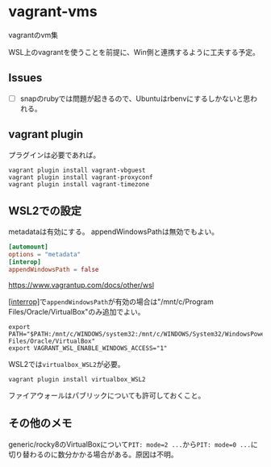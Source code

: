 # vagrant-vms
vagrantのvm集

WSL上のvagrantを使うことを前提に、Win側と連携するように工夫する予定。

## Issues

- [ ] snapのrubyでは問題が起きるので、Ubuntuはrbenvにするしかないと思われる。

## vagrant plugin

プラグインは必要であれば。

```
vagrant plugin install vagrant-vbguest
vagrant plugin install vagrant-proxyconf
vagrant plugin install vagrant-timezone
```

## WSL2での設定

metadataは有効にする。
appendWindowsPathは無効でもよい。

```/etc/wsl.conf
[automount]
options = "metadata"
[interop]
appendWindowsPath = false
```

https://www.vagrantup.com/docs/other/wsl

[[interrop]](https://docs.microsoft.com/en-us/windows/wsl/wsl-config#interop-settings)で`appendWindowsPath`が有効の場合は"/mnt/c/Program Files/Oracle/VirtualBox"のみ追加でよい。

```.bashrc
export PATH="$PATH:/mnt/c/WINDOWS/system32:/mnt/c/WINDOWS/System32/WindowsPowerShell/v1.0:/mnt/c/Apps/HashiCorp/Vagrant/bin:/mnt/c/Program Files/Oracle/VirtualBox"
export VAGRANT_WSL_ENABLE_WINDOWS_ACCESS="1"
```

WSL2では`virtualbox_WSL2`が必要。

```
vagrant plugin install virtualbox_WSL2
```

ファイアウォールはパブリックについても許可しておくこと。

## その他のメモ

generic/rocky8のVirtualBoxについて`PIT: mode=2 ...`から`PIT: mode=0 ...`に切り替わるのに数分かかる場合がある。原因は不明。
